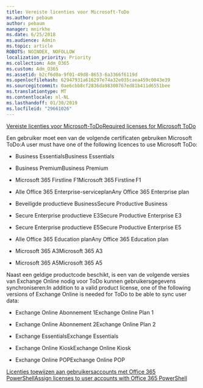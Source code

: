 ```yaml
---
title: Vereiste licenties voor Microsoft-ToDo
ms.author: pebaum
author: pebaum
manager: mnirkhe
ms.date: 6/25/2018
ms.audience: Admin
ms.topic: article
ROBOTS: NOINDEX, NOFOLLOW
localization_priority: Priority
ms.collection: Adm_O365
ms.custom: Adm_O365
ms.assetid: b2cf6d0a-9f01-49d8-8653-6a3366f6119d
ms.openlocfilehash: 62947931a616297e74a32e035caea459c0043e39
ms.sourcegitcommit: 0ae6cbb8cf2836da98300767ed81b411d6551bee
ms.translationtype: MT
ms.contentlocale: nl-NL
ms.lasthandoff: 01/30/2019
ms.locfileid: "29661026"
---
```

[<span data-ttu-id="d4e21-102">Vereiste licenties voor Microsoft-ToDo</span><span class="sxs-lookup"><span data-stu-id="d4e21-102">Required licenses for Microsoft ToDo</span></span>](https://support.office.com/article/381e9d1b-c500-49b5-973e-890fd86528d7.aspx)
  
<span data-ttu-id="d4e21-103">Een gebruiker moet een van de volgende certificaten gebruiken Microsoft ToDo:</span><span class="sxs-lookup"><span data-stu-id="d4e21-103">A user must have one of the following licences to use Microsoft ToDo:</span></span>
  
- <span data-ttu-id="d4e21-104">Business Essentials</span><span class="sxs-lookup"><span data-stu-id="d4e21-104">Business Essentials</span></span>
    
- <span data-ttu-id="d4e21-105">Business Premium</span><span class="sxs-lookup"><span data-stu-id="d4e21-105">Business Premium</span></span>
    
- <span data-ttu-id="d4e21-106">Microsoft 365 Firstline F1</span><span class="sxs-lookup"><span data-stu-id="d4e21-106">Microsoft 365 Firstline F1</span></span>
    
- <span data-ttu-id="d4e21-107">Alle Office 365 Enterprise-serviceplan</span><span class="sxs-lookup"><span data-stu-id="d4e21-107">Any Office 365 Enterprise plan</span></span>
    
- <span data-ttu-id="d4e21-108">Beveiligde productieve Business</span><span class="sxs-lookup"><span data-stu-id="d4e21-108">Secure Productive Business</span></span>
    
- <span data-ttu-id="d4e21-109">Secure Enterprise productieve E3</span><span class="sxs-lookup"><span data-stu-id="d4e21-109">Secure Productive Enterprise E3</span></span>
    
- <span data-ttu-id="d4e21-110">Secure Enterprise productieve E5</span><span class="sxs-lookup"><span data-stu-id="d4e21-110">Secure Productive Enterprise E5</span></span>
    
- <span data-ttu-id="d4e21-111">Alle Office 365 Education plan</span><span class="sxs-lookup"><span data-stu-id="d4e21-111">Any Office 365 Education plan</span></span>
    
- <span data-ttu-id="d4e21-112">Microsoft 365 A3</span><span class="sxs-lookup"><span data-stu-id="d4e21-112">Microsoft 365 A3</span></span>
    
- <span data-ttu-id="d4e21-113">Microsoft 365 A5</span><span class="sxs-lookup"><span data-stu-id="d4e21-113">Microsoft 365 A5</span></span>
    
<span data-ttu-id="d4e21-114">Naast een geldige productcode beschikt, is een van de volgende versies van Exchange Online nodig voor ToDo kunnen gebruikersgegevens synchroniseren:</span><span class="sxs-lookup"><span data-stu-id="d4e21-114">In addition to a valid product license, one of the following versions of Exchange Online is needed for ToDo to be able to sync user data:</span></span> 
  
- <span data-ttu-id="d4e21-115">Exchange Online Abonnement 1</span><span class="sxs-lookup"><span data-stu-id="d4e21-115">Exchange Online Plan 1</span></span>
    
- <span data-ttu-id="d4e21-116">Exchange Online Abonnement 2</span><span class="sxs-lookup"><span data-stu-id="d4e21-116">Exchange Online Plan 2</span></span>
    
- <span data-ttu-id="d4e21-117">Exchange Essentials</span><span class="sxs-lookup"><span data-stu-id="d4e21-117">Exchange Essentials</span></span>
    
- <span data-ttu-id="d4e21-118">Exchange Online Kiosk</span><span class="sxs-lookup"><span data-stu-id="d4e21-118">Exchange Online Kiosk</span></span>
    
- <span data-ttu-id="d4e21-119">Exchange Online POP</span><span class="sxs-lookup"><span data-stu-id="d4e21-119">Exchange Online POP</span></span>
    
[<span data-ttu-id="d4e21-120">Licenties toewijzen aan gebruikersaccounts met Office 365 PowerShell</span><span class="sxs-lookup"><span data-stu-id="d4e21-120">Assign licenses to user accounts with Office 365 PowerShell</span></span>](https://docs.microsoft.com/office365/enterprise/powershell/assign-licenses-to-user-accounts-with-office-365-powershell )
  


